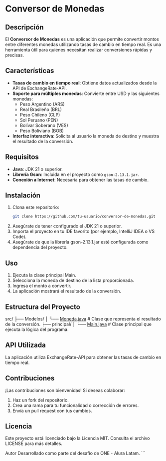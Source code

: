 # Conversor de Monedas

## Descripción
El **Conversor de Monedas** es una aplicación que permite convertir montos entre diferentes monedas utilizando tasas de cambio en tiempo real. Es una herramienta útil para quienes necesitan realizar conversiones rápidas y precisas.

## Características
- **Tasas de cambio en tiempo real**: Obtiene datos actualizados desde la API de ExchangeRate-API.
- **Soporte para múltiples monedas**: Convierte entre USD y las siguientes monedas:
  - Peso Argentino (ARS)
  - Real Brasileño (BRL)
  - Peso Chileno (CLP)
  - Sol Peruano (PEN)
  - Bolívar Soberano (VES)
  - Peso Boliviano (BOB)
- **Interfaz interactiva**: Solicita al usuario la moneda de destino y muestra el resultado de la conversión.

## Requisitos
- **Java**: JDK 21 o superior.
- **Librería Gson**: Incluida en el proyecto como `gson-2.13.1.jar`.
- **Conexión a Internet**: Necesaria para obtener las tasas de cambio.

## Instalación
1. Clona este repositorio:
   ```bash
   git clone https://github.com/tu-usuario/conversor-de-monedas.git
2. Asegúrate de tener configurado el JDK 21 o superior.
3. Importa el proyecto en tu IDE favorito (por ejemplo, IntelliJ IDEA o VS Code).
4. Asegúrate de que la librería gson-2.13.1.jar esté configurada como dependencia del proyecto.

## Uso
1. Ejecuta la clase principal Main.
2. Selecciona la moneda de destino de la lista proporcionada.
3. Ingresa el monto a convertir.
4. La aplicación mostrará el resultado de la conversión.

## Estructura del Proyecto
src/
├── Modelos/
│   └── [Moneda.java](http://_vscodecontentref_/0)       # Clase que representa el resultado de la conversión.
├── principal/
│   └── [Main.java](http://_vscodecontentref_/1)         # Clase principal que ejecuta la lógica del programa.

## API Utilizada
La aplicación utiliza ExchangeRate-API para obtener las tasas de cambio en tiempo real.

## Contribuciones
¡Las contribuciones son bienvenidas! Si deseas colaborar:

1. Haz un fork del repositorio.
2. Crea una rama para tu funcionalidad o corrección de errores.
3. Envía un pull request con tus cambios.

## Licencia
Este proyecto está licenciado bajo la Licencia MIT. Consulta el archivo LICENSE para más detalles.

Autor
Desarrollado como parte del desafío de ONE - Alura Latam. ```